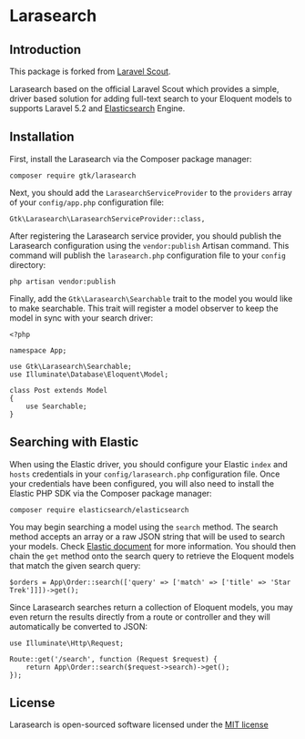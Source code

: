 # Larasearch

## Introduction

This package is forked from [Laravel Scout](https://github.com/laravel/scout).

Larasearch based on the official Laravel Scout which provides a simple, driver based solution for adding full-text search to your Eloquent models to supports Laravel 5.2 and [Elasticsearch](https://www.elastic.co/) Engine.

## Installation

First, install the Larasearch via the Composer package manager:

    composer require gtk/larasearch

Next, you should add the `LarasearchServiceProvider` to the `providers` array of your `config/app.php` configuration file:

    Gtk\Larasearch\LarasearchServiceProvider::class,

After registering the Larasearch service provider, you should publish the Larasearch configuration using the `vendor:publish` Artisan command. This command will publish the `larasearch.php` configuration file to your `config` directory:

    php artisan vendor:publish

Finally, add the `Gtk\Larasearch\Searchable` trait to the model you would like to make searchable. This trait will register a model observer to keep the model in sync with your search driver:

    <?php

    namespace App;

    use Gtk\Larasearch\Searchable;
    use Illuminate\Database\Eloquent\Model;

    class Post extends Model
    {
        use Searchable;
    }

## Searching with Elastic

When using the Elastic driver, you should configure your Elastic `index` and `hosts` credentials in your `config/larasearch.php` configuration file. Once your credentials have been configured, you will also need to install the Elastic PHP SDK via the Composer package manager:

    composer require elasticsearch/elasticsearch
    
You may begin searching a model using the `search` method. The search method accepts an array or a raw JSON string that will be used to search your models. Check [Elastic document](https://www.elastic.co/guide/en/elasticsearch/client/php-api/current/_search_operations.html) for more information. You should then chain the `get` method onto the search query to retrieve the Eloquent models that match the given search query:

    $orders = App\Order::search(['query' => ['match' => ['title' => 'Star Trek']]])->get();

Since Larasearch searches return a collection of Eloquent models, you may even return the results directly from a route or controller and they will automatically be converted to JSON:

    use Illuminate\Http\Request;

    Route::get('/search', function (Request $request) {
        return App\Order::search($request->search)->get();
    });
    
## License

Larasearch is open-sourced software licensed under the [MIT license](http://opensource.org/licenses/MIT)
